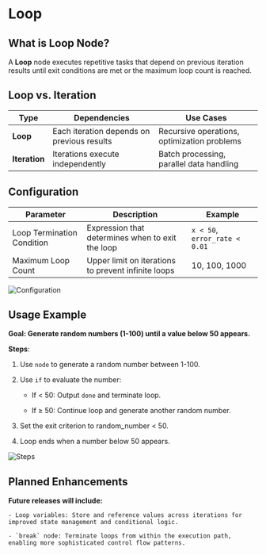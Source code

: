 # Loop

## What is Loop Node?

A **Loop** node executes repetitive tasks that depend on previous iteration results until exit conditions are met or the maximum loop count is reached.

## Loop vs. Iteration

<table>
  <thead>
    <tr>
      <th>Type</th>
      <th>Dependencies</th>
      <th>Use Cases</th>
    </tr>
  </thead>
  <tbody>
    <tr>
      <td><strong>Loop</strong></td>
      <td>Each iteration depends on previous results</td>
      <td>Recursive operations, optimization problems</td>
    </tr>
    <tr>
      <td><strong>Iteration</strong></td>
      <td>Iterations execute independently</td>
      <td>Batch processing, parallel data handling</td>
    </tr>
  </tbody>
</table>

## Configuration

<table>
  <thead>
    <tr>
      <th>Parameter</th>
      <th>Description</th>
      <th>Example</th>
    </tr>
  </thead>
  <tbody>
    <tr>
      <td>Loop Termination Condition</td>
      <td>Expression that determines when to exit the loop</td>
      <td><code>x < 50</code>, <code>error_rate < 0.01</code></td>
    </tr>
    <tr>
      <td>Maximum Loop Count</td>
      <td>Upper limit on iterations to prevent infinite loops</td>
      <td>10, 100, 1000</td>
    </tr>
  </tbody>
</table>

![Configuration](https://assets-docs.dify.ai/2025/03/13853bfaaa068cdbdeba1b1f75d482f2.png)

## Usage Example

**Goal: Generate random numbers (1-100) until a value below 50 appears.**

**Steps**:

1. Use `node` to generate a random number between 1-100.

2. Use `if` to evaluate the number:

    - If < 50: Output `done` and terminate loop.

    - If ≥ 50: Continue loop and generate another random number.

3. Set the exit criterion to random_number < 50.

4. Loop ends when a number below 50 appears.

![Steps](https://assets-docs.dify.ai/2025/03/b1c277001fc3cb1fbb85fe7c22a6d0fc.png)

## Planned Enhancements

**Future releases will include:**

    - Loop variables: Store and reference values across iterations for improved state management and conditional logic.

    - `break` node: Terminate loops from within the execution path, enabling more sophisticated control flow patterns.